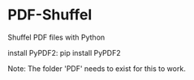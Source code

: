 # PDF-Shuffel
Shuffel PDF files with Python

install PyPDF2: pip install PyPDF2

Note: The folder 'PDF' needs to exist for this to work.
